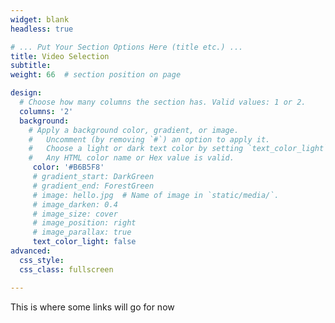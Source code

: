 ```yaml
---
widget: blank
headless: true

# ... Put Your Section Options Here (title etc.) ...
title: Video Selection
subtitle:
weight: 66  # section position on page

design:
  # Choose how many columns the section has. Valid values: 1 or 2.
  columns: '2'
  background:
    # Apply a background color, gradient, or image.
    #   Uncomment (by removing `#`) an option to apply it.
    #   Choose a light or dark text color by setting `text_color_light`.
    #   Any HTML color name or Hex value is valid.
     color: '#B6B5F8'
     # gradient_start: DarkGreen
     # gradient_end: ForestGreen
     # image: hello.jpg  # Name of image in `static/media/`.
     # image_darken: 0.4
     # image_size: cover
     # image_position: right
     # image_parallax: true
     text_color_light: false
advanced:
  css_style:
  css_class: fullscreen

---
```

This is where some links will go for now